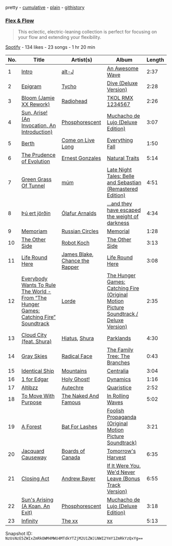 pretty - [cumulative](/playlists/cumulative/2idQpnxeioGlOsW66uaQ3U.md) - [plain](/playlists/plain/2idQpnxeioGlOsW66uaQ3U) - [githistory](https://github.githistory.xyz/mackorone/spotify-playlist-archive/blob/main/playlists/plain/2idQpnxeioGlOsW66uaQ3U)

### [Flex & Flow](https://open.spotify.com/playlist/2idQpnxeioGlOsW66uaQ3U)

> This eclectic, electric\-leaning collection is perfect for focusing on your flow and extending your flexibility.

[Spotify](https://open.spotify.com/user/spotify) - 134 likes - 23 songs - 1 hr 20 min

| No. | Title | Artist(s) | Album | Length |
|---|---|---|---|---|
| 1 | [Intro](https://open.spotify.com/track/3Hbd6gPZ0QErPWXVkC6GRt) | [alt\-J](https://open.spotify.com/artist/3XHO7cRUPCLOr6jwp8vsx5) | [An Awesome Wave](https://open.spotify.com/album/6k3vC8nep1BfqAIJ81L6OL) | 2:37 |
| 2 | [Epigram](https://open.spotify.com/track/5FcBYOtinloGkZwFwpPdnD) | [Tycho](https://open.spotify.com/artist/5oOhM2DFWab8XhSdQiITry) | [Dive \(Deluxe Version\)](https://open.spotify.com/album/09umDZjCRgnzpC8HzfEehr) | 2:28 |
| 3 | [Bloom \(Jamie XX Rework\)](https://open.spotify.com/track/28eIi977LvxSIkIyb1uRIc) | [Radiohead](https://open.spotify.com/artist/4Z8W4fKeB5YxbusRsdQVPb) | [TKOL RMX 1234567](https://open.spotify.com/album/5RKpp959hq0Z0QqEtqKlTo) | 2:26 |
| 4 | [Sun, Arise! \(An Invocation, An Introduction\)](https://open.spotify.com/track/4vnXIlGc0slviZzcplr27T) | [Phosphorescent](https://open.spotify.com/artist/57kIMCLPgkzQlXjblX7XXP) | [Muchacho de Lujo \(Deluxe Edition\)](https://open.spotify.com/album/5MCQgyAbh0zOhzExqFl4GA) | 3:07 |
| 5 | [Berth](https://open.spotify.com/track/6tVqcrnq7uNFlLZOP4HmPc) | [Come on Live Long](https://open.spotify.com/artist/5vWi8w3Fj4FvfWtSrTDBOz) | [Everything Fall](https://open.spotify.com/album/0dh4R4xcOPFWAhXVhPqKi7) | 1:50 |
| 6 | [The Prudence of Evolution](https://open.spotify.com/track/46kdAeeTxeFFzRTyEAO8W4) | [Ernest Gonzales](https://open.spotify.com/artist/33MrsMLnMtxk8hOYJMPhKe) | [Natural Traits](https://open.spotify.com/album/6sh17p2qxAIAb98moX04UP) | 5:14 |
| 7 | [Green Grass Of Tunnel](https://open.spotify.com/track/71AYZ8O1H3iVz1MgRiffFk) | [múm](https://open.spotify.com/artist/4mw86zm4QZIL8SksdyE6OU) | [Late Night Tales: Belle and Sebastian \(Remastered Edition\)](https://open.spotify.com/album/7hr3gAGYNV1e0canfYprjz) | 4:51 |
| 8 | [Þú ert jörðin](https://open.spotify.com/track/4zo9nVH8uBk5DnUa92ogWn) | [Ólafur Arnalds](https://open.spotify.com/artist/7E3BRXV9ZbCt5lQTCXMTia) | [...and they have escaped the weight of darkness](https://open.spotify.com/album/2AmMsz5BUrmrekKgMbImZG) | 4:34 |
| 9 | [Memoriam](https://open.spotify.com/track/1fMQ3xZqPn5K87R7COXM23) | [Russian Circles](https://open.spotify.com/artist/0AZ3VR0YbFcS0Kgei7L2QF) | [Memorial](https://open.spotify.com/album/2169qq2aiycEtmgwEQlwgp) | 1:28 |
| 10 | [The Other Side](https://open.spotify.com/track/1Y5L5ipnuoz84M8pjkOiz5) | [Robot Koch](https://open.spotify.com/artist/47V6nyjOrUR98qv6gkYssI) | [The Other Side](https://open.spotify.com/album/3xHAAV6Cxahg7ksqB3NEZY) | 3:13 |
| 11 | [Life Round Here](https://open.spotify.com/track/0fq2N4qK5B4mDuVx9FTpkc) | [James Blake](https://open.spotify.com/artist/53KwLdlmrlCelAZMaLVZqU), [Chance the Rapper](https://open.spotify.com/artist/1anyVhU62p31KFi8MEzkbf) | [Life Round Here](https://open.spotify.com/album/0ANdqQgp2MC1RrulIIP9wk) | 3:08 |
| 12 | [Everybody Wants To Rule The World \- From “The Hunger Games: Catching Fire” Soundtrack](https://open.spotify.com/track/3S1tTwSKIZgf4QGltFyCxM) | [Lorde](https://open.spotify.com/artist/163tK9Wjr9P9DmM0AVK7lm) | [The Hunger Games: Catching Fire \(Original Motion Picture Soundtrack / Deluxe Version\)](https://open.spotify.com/album/0SEBE7BfXHY4o9VQICoZOC) | 2:35 |
| 13 | [Cloud City \(feat\. Shura\)](https://open.spotify.com/track/6sgyWaQsg4a3ICWPFiAXHg) | [Hiatus](https://open.spotify.com/artist/421vyBBkhgRAOz4cYPvrZJ), [Shura](https://open.spotify.com/artist/1qpR5mURxk3d8f6mww6uKT) | [Parklands](https://open.spotify.com/album/4fZoCUF5IbMT1clnEAZOrl) | 4:30 |
| 14 | [Gray Skies](https://open.spotify.com/track/2QFuEXoqRtFIUXK7zjBw0L) | [Radical Face](https://open.spotify.com/artist/5EM6xJN2QNk0cL7EEm9HR9) | [The Family Tree: The Branches](https://open.spotify.com/album/1OOMzVUGiEPaeeNtCsqXx9) | 0:43 |
| 15 | [Identical Ship](https://open.spotify.com/track/1Nnesc6kaa2EjJswcQeXJR) | [Mountains](https://open.spotify.com/artist/0p6JzmlJtmzd8I7uEgMOtV) | [Centralia](https://open.spotify.com/album/5OA3GuKK5N3c9jMEhV4Kfi) | 3:04 |
| 16 | [1 for Edgar](https://open.spotify.com/track/6ILIoHt9JBSiznioATDOQM) | [Holy Ghost!](https://open.spotify.com/artist/2Vhc7Y0Kc6HzMC6glKM4h6) | [Dynamics](https://open.spotify.com/album/1ZoWKVbrnmaAy7gvuI1WgC) | 1:16 |
| 17 | [Altibzz](https://open.spotify.com/track/2dqLO6897sZKnAAXuOcdGW) | [Autechre](https://open.spotify.com/artist/6WH1V41LwGDGmlPUhSZLHO) | [Quaristice](https://open.spotify.com/album/3ZXEJLSFbQ13rhevpc7L0Y) | 2:52 |
| 18 | [To Move With Purpose](https://open.spotify.com/track/6rQhfRLVh2B0tLbbciFb1p) | [The Naked And Famous](https://open.spotify.com/artist/0oeUpvxWsC8bWS6SnpU8b9) | [In Rolling Waves](https://open.spotify.com/album/50gVKxoJ6fY4nsCAgjQZFc) | 5:02 |
| 19 | [A Forest](https://open.spotify.com/track/2Y0xti32NvkhGFi3obBn9q) | [Bat For Lashes](https://open.spotify.com/artist/6l77PmL5iuEEcYjGl8K6s7) | [Foolish Propaganda \(Original Motion Picture Soundtrack\)](https://open.spotify.com/album/7Gh1ipA65h4YZzqXZE817k) | 3:21 |
| 20 | [Jacquard Causeway](https://open.spotify.com/track/7Dw7RRCKnPBlbmHteZ8Whw) | [Boards of Canada](https://open.spotify.com/artist/2VAvhf61GgLYmC6C8anyX1) | [Tomorrow's Harvest](https://open.spotify.com/album/159ORixBSSemxiualv1Woj) | 6:35 |
| 21 | [Closing Act](https://open.spotify.com/track/0JAg1q4SiDmbQZt5V6x9jS) | [Andrew Bayer](https://open.spotify.com/artist/5dFuu05x8SPBuymudrTBU8) | [If It Were You, We'd Never Leave \(Bonus Track Version\)](https://open.spotify.com/album/5lR2OH2Mw2L1dwIBpM16GD) | 6:55 |
| 22 | [Sun's Arising \(A Koan, An Exit\)](https://open.spotify.com/track/1rxGD8kGYFLFB2w47SKt3U) | [Phosphorescent](https://open.spotify.com/artist/57kIMCLPgkzQlXjblX7XXP) | [Muchacho de Lujo \(Deluxe Edition\)](https://open.spotify.com/album/5MCQgyAbh0zOhzExqFl4GA) | 3:18 |
| 23 | [Infinity](https://open.spotify.com/track/17eEVo7K960G9wGKNS6rag) | [The xx](https://open.spotify.com/artist/3iOvXCl6edW5Um0fXEBRXy) | [xx](https://open.spotify.com/album/2rmMeEq5D1Bg7YFRwtHBDr) | 5:13 |

Snapshot ID: `NzUsNzE5ZWIxZmRkOWM4MWU4MTdkYTZjM2U1ZWJiNWI2YmY1ZmRkYzQxYg==`
